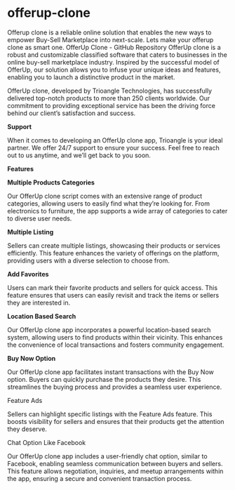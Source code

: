 # offerup-clone
Offerup clone is a reliable online solution that enables the new ways to empower Buy-Sell Marketplace into next-scale. Lets make your offerup clone as smart one.
OfferUp Clone - GitHub Repository
OfferUp clone is a robust and customizable classified software that caters to businesses in the online buy-sell marketplace industry. Inspired by the successful model of OfferUp, our solution allows you to infuse your unique ideas and features, enabling you to launch a distinctive product in the market. 

OfferUp clone, developed by Trioangle Technologies, has successfully delivered top-notch products to more than 250 clients worldwide. Our commitment to providing exceptional service has been the driving force behind our client’s satisfaction and success. 

**Support**

When it comes to developing an OfferUp clone app, Trioangle is your ideal partner. We offer 24/7 support to ensure your success. Feel free to reach out to us anytime, and we’ll get back to you soon. 

**Features** 

**Multiple Products Categories**

Our OfferUp clone script comes with an extensive range of product categories, allowing users to easily find what they’re looking for. From electronics to furniture, the app supports a wide array of categories to cater to diverse user needs. 

**Multiple Listing**

Sellers can create multiple listings, showcasing their products or services efficiently. This feature enhances the variety of offerings on the platform, providing users with a diverse selection to choose from. 

**Add Favorites**

Users can mark their favorite products and sellers for quick access. This feature ensures that users can easily revisit and track the items or sellers they are interested in. 

**Location Based Search** 

Our OfferUp clone app incorporates a powerful location-based search system, allowing users to find products within their vicinity. This enhances the convenience of local transactions and fosters community engagement. 

**Buy Now Option**

Our OfferUp clone app facilitates instant transactions with the Buy Now option. Buyers can quickly purchase the products they desire. This streamlines the buying process and provides a seamless user experience. 

Feature Ads

Sellers can highlight specific listings with the Feature Ads feature. This boosts visibility for sellers and ensures that their products get the attention they deserve. 

Chat Option Like Facebook

Our OfferUp clone app includes a user-friendly chat option, similar to Facebook, enabling seamless communication between buyers and sellers. This feature allows negotiation, inquiries, and meetup arrangements within the app, ensuring a secure and convenient transaction process. 
